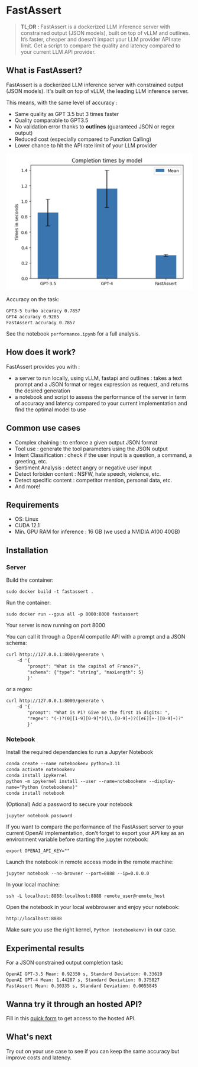 # FastAssert 

> **TL;DR :** FastAssert is a dockerized LLM inference server with constrained output (JSON models), built on top of vLLM and outlines. It’s faster, cheaper and doesn’t impact your LLM provider API rate limit. Get a script to compare the quality and latency compared to your current LLM API provider.

## What is FastAssert?

FastAssert is a dockerized LLM inference server with constrained output (JSON models). It's built on top of vLLM, the leading LLM inference server.

This means, with the same level of accuracy :

- Same quality as GPT 3.5 but 3 times faster
- Quality comparable to GPT3.5
- No validation error thanks to **outlines** (guaranteed JSON or regex output)
- Reduced cost (especially compared to Function Calling)
- Lower chance to hit the API rate limit of your LLM provider

![Completion Time Comparison](images/completion_times.png "Completion Time Comparison")

Accuracy on the task:
```
GPT3-5 turbo accuracy 0.7857
GPT4 accuracy 0.9285
FastAssert accuracy 0.7857
```

See the notebook `performance.ipynb` for a full analysis.

## How does it work?

FastAssert provides you with :

- a server to run locally, using vLLM, fastapi and outlines : takes a text prompt and a JSON format or regex expression as request, and returns the desired generation
- a notebook and script to assess the performance of the server in term of accuracy and latency compared to your current implementation and find the optimal model to use

## Common use cases

- Complex chaining : to enforce a given output JSON format
- Tool use : generate the tool parameters using the JSON output
- Intent Classification : check if the user input is a question, a command, a greeting, etc.
- Sentiment Analysis : detect angry or negative user input
- Detect forbiden content : NSFW, hate speech, violence, etc.
- Detect specific content : competitor mention, personal data, etc.
- And more!

## Requirements

- OS: Linux
- CUDA 12.1
- Min. GPU RAM for inference : 16 GB (we used a NVIDIA A100 40GB)

## Installation

### Server

Build the container:
```shell
sudo docker build -t fastassert .
```

Run the container:
```shell
sudo docker run --gpus all -p 8000:8000 fastassert
```

Your server is now running on port 8000

You can call it through a OpenAI compatile API with a prompt and a JSON schema:
```
curl http://127.0.0.1:8000/generate \
    -d '{
        "prompt": "What is the capital of France?",
        "schema": {"type": "string", "maxLength": 5}
        }'
```
or a regex:
```
curl http://127.0.0.1:8000/generate \
    -d '{
        "prompt": "What is Pi? Give me the first 15 digits: ",
        "regex": "(-)?(0|[1-9][0-9]*)(\\.[0-9]+)?([eE][+-][0-9]+)?"
        }'
```

### Notebook

Install the required dependancies to run a Jupyter Notebook 
```
conda create --name notebookenv python=3.11
conda activate notebookenv
conda install ipykernel
python -m ipykernel install --user --name=notebookenv --display-name="Python (notebookenv)"
conda install notebook
```

(Optional) Add a password to secure your notebook
```
jupyter notebook password
```

If you want to compare the performance of the FastAssert server to your current OpenAI implementation, don't forget to export your API key as an environment variable before starting the jupyter notebook:
```
export OPENAI_API_KEY=""
```

Launch the notebook in remote access mode in the remote machine:
```
jupyter notebook --no-browser --port=8888 --ip=0.0.0.0
```

In your local machine:
```
ssh -L localhost:8888:localhost:8888 remote_user@remote_host
```

Open the notebook in your local webbrowser and enjoy your notebook:
```
http://localhost:8888
```

Make sure you use the right kernel, `Python (notebookenv)` in our case.

## Experimental results 

For a JSON constrained output completion task:
```
OpenAI GPT-3.5 Mean: 0.92350 s, Standard Deviation: 0.33619
OpenAI GPT-4 Mean: 1.44287 s, Standard Deviation: 0.375827
FastAssert Mean: 0.30335 s, Standard Deviation: 0.0055845
```

## Wanna try it through an hosted API?

Fill in this [quick form](https://docs.google.com/forms/d/e/1FAIpQLSc8TaSb90r4CMFBbbpnF-6CWSIhvQlfvAY62eeu-GV6X2eA8Q/viewform?usp=sf_link) to get access to the hosted API.

## What's next

Try out on your use case to see if you can keep the same accuracy but improve costs and latency.
